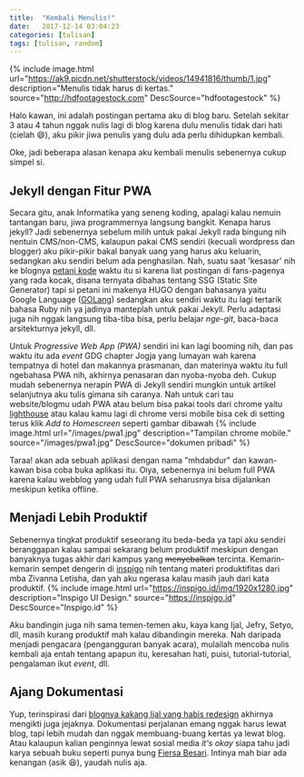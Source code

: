 ```yaml
---
title:  "Kembali Menulis!"
date:   2017-12-14 03:04:23
categories: [tulisan]
tags: [tulisan, random]
---
```


{% include image.html url="https://ak9.picdn.net/shutterstock/videos/14941816/thumb/1.jpg" description="Menulis tidak harus di kertas." source="http://hdfootagestock.com" DescSource="hdfootagestock" %}


Halo kawan, ini adalah postingan pertama aku di blog baru. Setelah sekitar 3 atau 4 tahun nggak nulis lagi di blog karena dulu menulis tidak dari hati (cielah :smile:), aku pikir jiwa penulis yang dulu ada perlu dihidupkan kembali.

Oke, jadi beberapa alasan kenapa aku kembali menulis sebenernya cukup simpel si.

## Jekyll dengan Fitur PWA
Secara gitu, anak Informatika yang seneng koding, apalagi kalau nemuin tantangan baru, jiwa programmernya langsung bangkit. Kenapa harus jekyll? Jadi sebenernya sebelum milih untuk pakai Jekyll rada bingung nih nentuin CMS/non-CMS, kalaupun pakai CMS sendiri (kecuali wordpress dan blogger) aku pikir-pikir bakal banyak uang yang harus aku keluarin, sedangkan aku sendiri belum ada penghasilan. Nah, suatu saat 'kesasar' nih ke blognya [petani kode](https://petanikode.com) waktu itu si karena liat postingan di fans-pagenya yang rada kocak, disana ternyata dibahas tentang SSG (Static Site Generator) tapi si petani ini makenya HUGO dengan bahasanya yaitu Google Language ([GOLang](https://golang.org)) sedangkan aku sendiri waktu itu lagi tertarik bahasa Ruby nih ya jadinya manteplah untuk pakai Jekyll. Perlu adaptasi juga nih nggak langsung tiba-tiba bisa, perlu belajar *nge-git*, baca-baca arsitekturnya jekyll, dll.

Untuk *Progressive Web App (PWA)* sendiri ini kan lagi booming nih, dan pas waktu itu ada *event* GDG chapter Jogja yang lumayan wah karena tempatnya di hotel dan makannya prasmanan, dan materinya waktu itu full ngebahasa PWA nih, akhirnya penasaran dan nyoba-nyoba deh. Cukup mudah sebenernya nerapin PWA di Jekyll sendiri mungkin untuk artikel selanjutnya aku tulis gimana sih caranya. Nah untuk cari tau website/blogmu udah PWA atau belum bisa pakai tools dari chrome yaitu [lighthouse](https://chrome.google.com/webstore/detail/lighthouse/blipmdconlkpinefehnmjammfjpmpbjk) atau kalau kamu lagi di chrome versi mobile bisa cek di setting terus klik *Add to Homescreen* seperti gambar dibawah
{% include image.html url="/images/pwa1.jpg" description="Tampilan chrome mobile." source="/images/pwa1.jpg" DescSource="dokumen pribadi" %}


Taraa! akan ada sebuah aplikasi dengan nama "mhdabdur" dan kawan-kawan bisa coba buka aplikasi itu. Oiya, sebenernya ini belum full PWA karena kalau webblog yang udah full PWA seharusnya bisa dijalankan meskipun ketika offline.

## Menjadi Lebih Produktif
Sebenernya tingkat produktif seseorang itu beda-beda ya tapi aku sendiri beranggapan kalau sampai sekarang belum produktif meskipun dengan banyaknya tugas akhir dari kampus yang ~~menyebalkan~~ tercinta. Kemarin-kemarin sempet dengerin di [inspigo](https://inspigo.id/) nih tentang materi produktifitas dari mba Zivanna Letisha, dan yah aku ngerasa kalau masih jauh dari kata produktif.
{% include image.html url="https://inspigo.id/img/1920x1280.jpg" description="Inspigo UI Design." source="https://inspigo.id" DescSource="Inspigo.id" %}

Aku bandingin juga nih sama temen-temen aku, kaya kang Ijal, Jefry, Setyo, dll, masih kurang produktif mah kalau dibandingin mereka. Nah daripada menjadi pengacara (pengangguran banyak acara), mulailah mencoba nulis kembali aja entah tentang apapun itu, keresahan hati, puisi, tutorial-tutorial, pengalaman ikut *event*, dll.

## Ajang Dokumentasi
Yup, terinspirasi dari [blognya kakang Ijal yang habis redesign](http://ijalfauzi.com/2017/11/dokumentasikan-pengalaman-hidup-ke-dalam-sebuah-blog-ft-domainesia) akhirnya mengikti juga jejaknya. Dokumentasi perjalanan emang nggak harus lewat blog, tapi lebih mudah dan nggak membuang-buang kertas ya lewat blog. Atau kalaupun kalian penginnya lewat sosial media *it's okay* siapa tahu jadi karya sebuah buku seperti punya bung [Fiersa Besari](https://www.goodreads.com/book/show/31604219-garis-waktu). Intinya mah biar ada kenangan (asik :laughing:), yaudah nulis aja.
